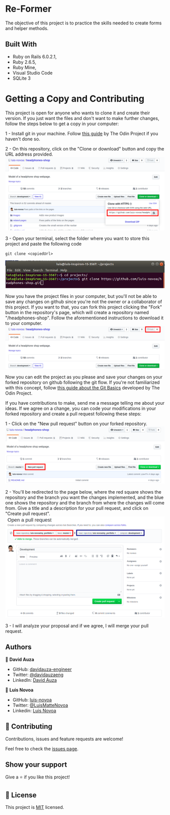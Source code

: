 # Re-Former

The objective of this project is to practice the skills needed to create forms 
and helper methods.

## Built With

- Ruby on Rails 6.0.2.1,
- Ruby 2.6.5,
- Ruby Mine,
- Visual Studio Code
- SQLite 3

# Getting a Copy and Contributing
This project is open for anyone who wants to clone it and create their version. If you just want the files and don't want to make further changes, follow the steps below to get a copy in your computer:

1 - Install git in your machine. Follow [this guide](https://www.theodinproject.com/courses/web-development-101/lessons/setting-up-git) by The Odin Project if you haven't done so.

2 - On this repository, click on the "Clone or download" button and copy the URL address provided.
![Clone or Download button expanded](./app/assets/readme-imgs/step1.png)

3 - Open your terminal, select the folder where you want to store this project and paste the following code
```
git clone <copiedUrl>
```
![Terminal with the required code](./app/assets/readme-imgs/step2.png)

Now you have the project files in your computer, but you'll not be able to save any changes on github since you're not the owner or a collaborator of this project. If you want to that, you can fork this project clicking the "Fork" button in the repository's page, which will create a repository named "<yourUserName>/headphones-shop". Follow the aforementioned instructions to download it to your computer.
![Fork button highlight](./app/assets/readme-imgs/step3.png)

Now you can edit the project as you please and save your changes on your forked repository on github following the git flow. If you're not familiarized with this concept, follow [this guide about the Git Basics](https://www.theodinproject.com/courses/web-development-101/lessons/git-basics) developed by The Odin Project.

If you have contributions to make, send me a message telling me about your ideas. If we agree on a change, you can code your modifications in your forked repository and create a pull request following these steps:

1 - Click on the "New pull request" button on your forked repository.
![New pull request button highlight](./app/assets/readme-imgs/step4.png)

2 - You'll be redirected to the page below, where the red square shows the repository and the branch you want the changes implemented, and the blue one shows the repository and the branch from where the changes will come from. Give a title and a description for your pull request, and click on "Create pull request".
![New pull request page](./app/assets/readme-imgs/step5.png)

3 - I will analyze your proposal and if we agree, I will merge your pull request.

## Authors

👤 **David Auza**

- GitHub: [davidauza-engineer](https://github.com/davidauza-engineer)
- Twitter: [@davidauzaeng](https://twitter.com/davidauzaeng)
- LinkedIn: [David Auza](https://linkedin.com/in/davidauza)

👤 **Luis Novoa**

- GitHub: [luis-novoa](https://github.com/luis-novoa)
- Twitter: [@LuisMatteNovoa](https://twitter.com/LuisMatteNovoa)
- Linkedin: [Luis Novoa](https://www.linkedin.com/in/luismattenovoa/)

## 🤝 Contributing

Contributions, issues and feature requests are welcome!

Feel free to check the [issues page](https://github.com/davidauza-engineer/Ruby-on-Rails-Re-Former/issues).

## Show your support

Give a ⭐️ if you like this project!

## 📝 License

This project is [MIT](https://github.com/davidauza-engineer/Ruby-on-Rails-Re-Former/blob/feature-forms/LICENSE) licensed.
